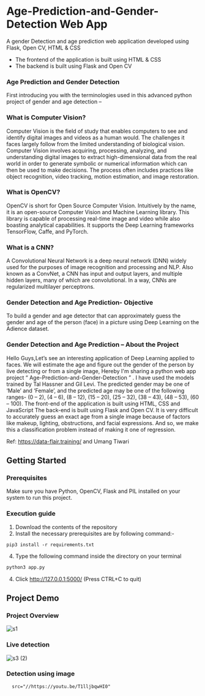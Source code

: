 # Age-Prediction-and-Gender-Detection Web App
A gender Detection  and age prediction web application developed using Flask, Open CV, HTML & CSS


* The frontend of the application is built using HTML & CSS
* The backend is built using Flask and Open CV

### Age Prediction and Gender Detection

First introducing you with the terminologies used in this advanced python project of gender and age detection –

### What is Computer Vision?
Computer Vision is the field of study that enables computers to see and identify digital images and videos as a human would. The challenges it faces largely follow from the limited understanding of biological vision. Computer Vision involves acquiring, processing, analyzing, and understanding digital images to extract high-dimensional data from the real world in order to generate symbolic or numerical information which can then be used to make decisions. The process often includes practices like object recognition, video tracking, motion estimation, and image restoration.

### What is OpenCV?
OpenCV is short for Open Source Computer Vision. Intuitively by the name, it is an open-source Computer Vision and Machine Learning library. This library is capable of processing real-time image and video while also boasting analytical capabilities. It supports the Deep Learning frameworks TensorFlow, Caffe, and PyTorch.

### What is a CNN?
A Convolutional Neural Network is a deep neural network (DNN) widely used for the purposes of image recognition and processing and NLP. Also known as a ConvNet, a CNN has input and output layers, and multiple hidden layers, many of which are convolutional. In a way, CNNs are regularized multilayer perceptrons.

### Gender  Detection and Age Prediction- Objective
To build a gender and age detector that can approximately guess the gender and age of the person (face) in a picture using Deep Learning on the Adience dataset.

### Gender  Detection and Age Prediction – About the Project
Hello Guys,Let’s see an interesting application of Deep Learning applied to faces. We will estimate the age and figure out the gender of the person by live detecting or  from a single image, Hereby  I'm sharing a python web app  project “ Age-Prediction-and-Gender-Detection ” . I have used the models trained by Tal Hassner and Gil Levi. The predicted gender may be one of ‘Male’ and ‘Female’, and the predicted age may be one of the following ranges- (0 – 2), (4 – 6), (8 – 12), (15 – 20), (25 – 32), (38 – 43), (48 – 53), (60 – 100). The front-end of the application is built using HTML, CSS and JavaScript The back-end is built using Flask and Open CV. It is very difficult to accurately guess an exact age from a single image because of factors like makeup, lighting, obstructions, and facial expressions. And so, we make this a classification problem instead of making it one of regression.

Ref: https://data-flair.training/ and Umang Tiwari

## Getting Started

### Prerequisites
Make sure you have Python, OpenCV, Flask and PIL installed on your system to run this project.

### Execution guide
1. Download the contents of the repository
2. Install the necessary prerequisites are by following command:-

```
pip3 install -r requirements.txt

```

4. Type the following command inside the directory on your terminal
  ```sh
  python3 app.py
  ```
  
4. Click http://127.0.0.1:5000/ (Press CTRL+C to quit)

## Project Demo

### Project Overview

![s1](https://user-images.githubusercontent.com/76810003/160344080-c08e4f55-c656-4690-89a4-9bad2ba86d54.gif)

### Live detection

![s3 (2)](https://user-images.githubusercontent.com/76810003/160345542-bbbb6195-03a5-4432-913a-8cd39058e544.gif)


### Detection using image
<!DOCTYPE html> 

<html>
  
<body>
  
      src="//https://youtu.be/T1lljbqwHI0" 
</body>
  
</html>









